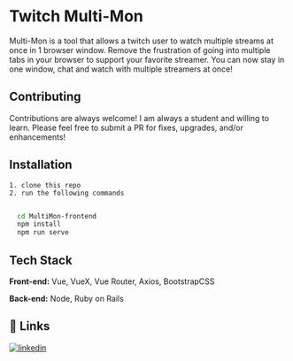 # Twitch Multi-Mon

Multi-Mon is a tool that allows a twitch user to watch multiple streams at once in 1 browser window.
Remove the frustration of going into multiple tabs in your browser to support your favorite streamer. You can now stay in one window, chat and watch with multiple streamers at once!

## Contributing

Contributions are always welcome! I am always a student and willing to learn. Please feel free to submit a PR for fixes, upgrades, and/or enhancements!

## Installation

    1. clone this repo
    2. run the following commands

```bash

  cd MultiMon-frontend
  npm install
  npm run serve
```

## Tech Stack

**Front-end:** Vue, VueX, Vue Router, Axios, BootstrapCSS

**Back-end:** Node, Ruby on Rails

## 🔗 Links

[![linkedin](https://img.shields.io/badge/linkedin-0A66C2?style=for-the-badge&logo=linkedin&logoColor=white)](https://www.linkedin.com/in/randyrod/)

